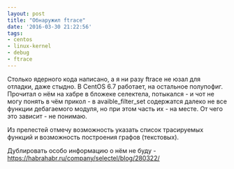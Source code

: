 ```yaml
---
layout: post
title: "Обнаружил ftrace"
date: '2016-03-30 21:22:56'
tags:
- centos
- linux-kernel
- debug
- ftrace
---
```


Столько ядерного кода написано, а я ни разу ftrace не юзал для отладки, даже стыдно. В CentOS 6.7 работает, на остальное полупофиг. Прочитал о нём на хабре в бложеке селектела, потыкался - и чот не могу понять в чём прикол - в avaible\_filter\_set содержатся далеко не все функции дебагаемого модуля, но при этом часть их - на месте. От чего это зависит - не понимаю.

Из прелестей отмечу возможность указать список трасируемых функций и возможность построения графов (текстовых).

Дублировать особо информацию о нём не буду - https://habrahabr.ru/company/selectel/blog/280322/